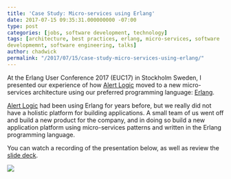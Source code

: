 ```yaml
---
title: 'Case Study: Micro-services using Erlang'
date: 2017-07-15 09:35:31.000000000 -07:00
type: post
categories: [jobs, software development, technology]
tags: [architecture, best practices, erlang, micro-services, software
developmemnt, software engineering, talks]
author: chadwick
permalink: "/2017/07/15/case-study-micro-services-using-erlang/"
---
```

At the Erlang User Conference 2017 (EUC17) in Stockholm Sweden, I presented
our experience of how [Alert Logic](http://www.alertlogic.com/) moved to a new
micro-services architecture using our preferred programming language:
[Erlang](http://www.erlang.org).

[Alert Logic](http://www.alertlogic.com/) had been using Erlang for years
before, but we really did not have a holistic platform for building
applications. A small team of us went off and build a new product for the
company, and in doing so build a new application platform using micro-services
patterns and written in the Erlang programming language.

You can watch a recording of the presentation below, as well as review the
[slide deck](https://speakerdeck.com/dcgibbons/erlang-micro-services-with-all-the-buzzwords).

![](https://www.youtube.com/watch?v=9o-2K-5SaGw&t=1s)

